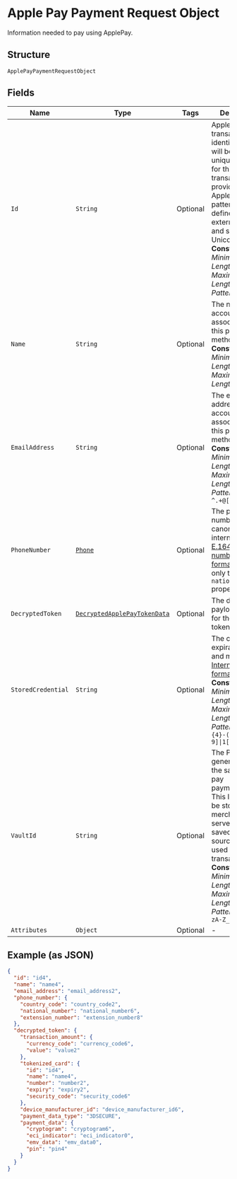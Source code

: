 
# Apple Pay Payment Request Object

Information needed to pay using ApplePay.

## Structure

`ApplePayPaymentRequestObject`

## Fields

| Name | Type | Tags | Description | Getter | Setter |
|  --- | --- | --- | --- | --- | --- |
| `Id` | `String` | Optional | ApplePay transaction identifier, this will be the unique identifier for this transaction provided by Apple. The pattern is defined by an external party and supports Unicode.<br>**Constraints**: *Minimum Length*: `1`, *Maximum Length*: `250`, *Pattern*: `^.*$` | String getId() | setId(String id) |
| `Name` | `String` | Optional | The name of the account holder associated with this payment method.<br>**Constraints**: *Minimum Length*: `3`, *Maximum Length*: `300` | String getName() | setName(String name) |
| `EmailAddress` | `String` | Optional | The email address of the account holder associated with this payment method.<br>**Constraints**: *Minimum Length*: `3`, *Maximum Length*: `254`, *Pattern*: `^.+@[^"\-].+$` | String getEmailAddress() | setEmailAddress(String emailAddress) |
| `PhoneNumber` | [`Phone`](../../doc/models/phone.md) | Optional | The phone number, in its canonical international [E.164 numbering plan format](https://www.itu.int/rec/T-REC-E.164/en). Supports only the `national_number` property. | Phone getPhoneNumber() | setPhoneNumber(Phone phoneNumber) |
| `DecryptedToken` | [`DecryptedApplePayTokenData`](../../doc/models/decrypted-apple-pay-token-data.md) | Optional | The decrypted payload details for the apple pay token. | DecryptedApplePayTokenData getDecryptedToken() | setDecryptedToken(DecryptedApplePayTokenData decryptedToken) |
| `StoredCredential` | `String` | Optional | The card expiration year and month, in [Internet date format](https://tools.ietf.org/html/rfc3339#section-5.6).<br>**Constraints**: *Minimum Length*: `7`, *Maximum Length*: `7`, *Pattern*: `^[0-9]{4}-(0[1-9]\|1[0-2])$` | String getStoredCredential() | setStoredCredential(String storedCredential) |
| `VaultId` | `String` | Optional | The PayPal-generated ID for the saved apple pay payment_source. This ID should be stored on the merchant's server so the saved payment source can be used for future transactions.<br>**Constraints**: *Minimum Length*: `1`, *Maximum Length*: `255`, *Pattern*: `^[0-9a-zA-Z_-]+$` | String getVaultId() | setVaultId(String vaultId) |
| `Attributes` | `Object` | Optional | - | Object getAttributes() | setAttributes(Object attributes) |

## Example (as JSON)

```json
{
  "id": "id4",
  "name": "name4",
  "email_address": "email_address2",
  "phone_number": {
    "country_code": "country_code2",
    "national_number": "national_number6",
    "extension_number": "extension_number8"
  },
  "decrypted_token": {
    "transaction_amount": {
      "currency_code": "currency_code6",
      "value": "value2"
    },
    "tokenized_card": {
      "id": "id4",
      "name": "name4",
      "number": "number2",
      "expiry": "expiry2",
      "security_code": "security_code6"
    },
    "device_manufacturer_id": "device_manufacturer_id6",
    "payment_data_type": "3DSECURE",
    "payment_data": {
      "cryptogram": "cryptogram6",
      "eci_indicator": "eci_indicator0",
      "emv_data": "emv_data0",
      "pin": "pin4"
    }
  }
}
```

